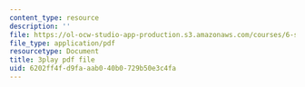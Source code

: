 ```yaml
---
content_type: resource
description: ''
file: https://ol-ocw-studio-app-production.s3.amazonaws.com/courses/6-s095-programming-for-the-puzzled-january-iap-2018/6202ff4fd9faaab040b0729b50e3c4fa_Pe1MBDbGfwc.pdf
file_type: application/pdf
resourcetype: Document
title: 3play pdf file
uid: 6202ff4f-d9fa-aab0-40b0-729b50e3c4fa
---
```

